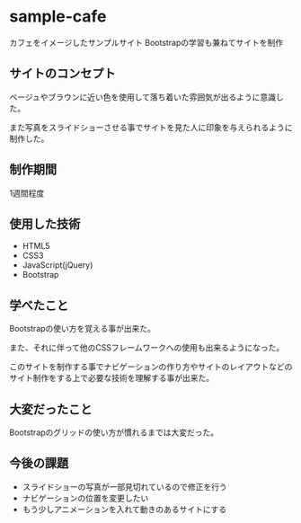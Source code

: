 # sample-cafe
カフェをイメージしたサンプルサイト
Bootstrapの学習も兼ねてサイトを制作

## サイトのコンセプト
ベージュやブラウンに近い色を使用して落ち着いた雰囲気が出るように意識した。

また写真をスライドショーさせる事でサイトを見た人に印象を与えられるように制作した。

## 制作期間
1週間程度

## 使用した技術
* HTML5
* CSS3
* JavaScript(jQuery)
* Bootstrap

## 学べたこと
Bootstrapの使い方を覚える事が出来た。

また、それに伴って他のCSSフレームワークへの使用も出来るようになった。

このサイトを制作する事でナビゲーションの作り方やサイトのレイアウトなどのサイト制作をする上で必要な技術を理解する事が出来た。

## 大変だったこと
Bootstrapのグリッドの使い方が慣れるまでは大変だった。

## 今後の課題
* スライドショーの写真が一部見切れているので修正を行う
* ナビゲーションの位置を変更したい
* もう少しアニメーションを入れて動きのあるサイトにする

